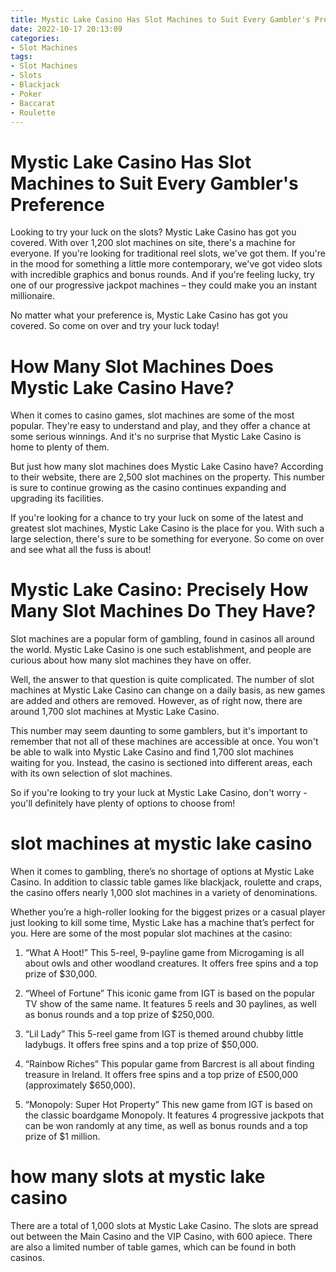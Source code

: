 ```yaml
---
title: Mystic Lake Casino Has Slot Machines to Suit Every Gambler's Preference 
date: 2022-10-17 20:13:09
categories:
- Slot Machines
tags:
- Slot Machines
- Slots
- Blackjack
- Poker
- Baccarat
- Roulette
---
```



#  Mystic Lake Casino Has Slot Machines to Suit Every Gambler's Preference 

Looking to try your luck on the slots? Mystic Lake Casino has got you covered. With over 1,200 slot machines on site, there's a machine for everyone. If you're looking for traditional reel slots, we've got them. If you're in the mood for something a little more contemporary, we've got video slots with incredible graphics and bonus rounds. And if you're feeling lucky, try one of our progressive jackpot machines – they could make you an instant millionaire.

No matter what your preference is, Mystic Lake Casino has got you covered. So come on over and try your luck today!

#  How Many Slot Machines Does Mystic Lake Casino Have? 

When it comes to casino games, slot machines are some of the most popular. They're easy to understand and play, and they offer a chance at some serious winnings. And it's no surprise that Mystic Lake Casino is home to plenty of them.

But just how many slot machines does Mystic Lake Casino have? According to their website, there are 2,500 slot machines on the property. This number is sure to continue growing as the casino continues expanding and upgrading its facilities.

If you're looking for a chance to try your luck on some of the latest and greatest slot machines, Mystic Lake Casino is the place for you. With such a large selection, there's sure to be something for everyone. So come on over and see what all the fuss is about!

#  Mystic Lake Casino: Precisely How Many Slot Machines Do They Have? 

Slot machines are a popular form of gambling, found in casinos all around the world. Mystic Lake Casino is one such establishment, and people are curious about how many slot machines they have on offer.

Well, the answer to that question is quite complicated. The number of slot machines at Mystic Lake Casino can change on a daily basis, as new games are added and others are removed. However, as of right now, there are around 1,700 slot machines at Mystic Lake Casino.

This number may seem daunting to some gamblers, but it's important to remember that not all of these machines are accessible at once. You won't be able to walk into Mystic Lake Casino and find 1,700 slot machines waiting for you. Instead, the casino is sectioned into different areas, each with its own selection of slot machines.

So if you're looking to try your luck at Mystic Lake Casino, don't worry - you'll definitely have plenty of options to choose from!

#  slot machines at mystic lake casino

When it comes to gambling, there’s no shortage of options at Mystic Lake Casino. In addition to classic table games like blackjack, roulette and craps, the casino offers nearly 1,000 slot machines in a variety of denominations.

Whether you’re a high-roller looking for the biggest prizes or a casual player just looking to kill some time, Mystic Lake has a machine that’s perfect for you. Here are some of the most popular slot machines at the casino:

1. “What A Hoot!” This 5-reel, 9-payline game from Microgaming is all about owls and other woodland creatures. It offers free spins and a top prize of $30,000.

2. “Wheel of Fortune” This iconic game from IGT is based on the popular TV show of the same name. It features 5 reels and 30 paylines, as well as bonus rounds and a top prize of $250,000.

3. “Lil Lady” This 5-reel game from IGT is themed around chubby little ladybugs. It offers free spins and a top prize of $50,000.

4. “Rainbow Riches” This popular game from Barcrest is all about finding treasure in Ireland. It offers free spins and a top prize of £500,000 (approximately $650,000).

5. “Monopoly: Super Hot Property” This new game from IGT is based on the classic boardgame Monopoly. It features 4 progressive jackpots that can be won randomly at any time, as well as bonus rounds and a top prize of $1 million.

#  how many slots at mystic lake casino

There are a total of 1,000 slots at Mystic Lake Casino. The slots are spread out between the Main Casino and the VIP Casino, with 600 apiece. There are also a limited number of table games, which can be found in both casinos.